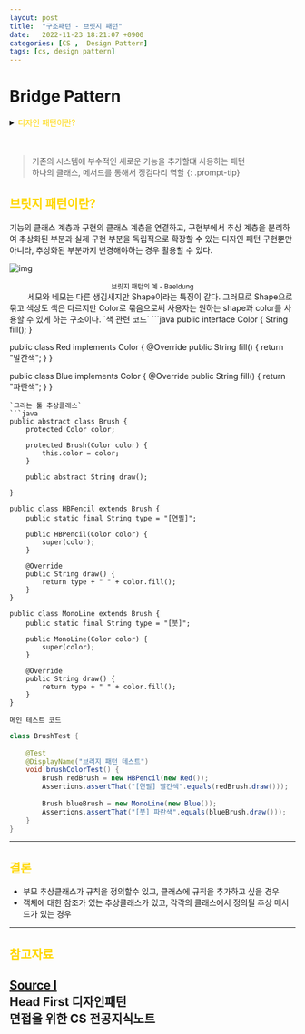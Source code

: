 ```yaml
---
layout: post
title:  "구조패턴 - 브릿지 패턴"
date:   2022-11-23 18:21:07 +0900
categories: [CS ,  Design Pattern]
tags: [cs, design pattern]
---
```

# Bridge Pattern

<details>
<summary><span style="color: gold"> 디자인 패턴이란? </span></summary>
<div markdown="1">
## <span style="color: gold"> 디자인 패턴이란? </span>
- 디자인 패턴은 소프트웨어 공학의 소프트웨어 설계에서 공통으로 발생하는 문제를 자주 쓰이는 설계 방법을 정리한 패턴이다.
- 디자인 패턴을 참고하여 개발하면 효율성과 유지보수성, 운용성이 높아지며, 프로그램 최적화가 된다고 한다.
　 

디자인 패턴을 목적과 범위로 나눌수 있다

|구분|유형|설명|
|:---:|:---:|:---|
| |생성|객체 인스턴스 생성에 관여, 클래스 정의와 객체 생성 방식을 구조화, 캡슐화를 수행|
|목적|구조|더 큰 구조 형성 목적으로 클래스나 객체의 조합을 다루는 패턴|
|    |행위|클래스나 객체들이 상호작용하는 방법과 역할 분담을 다루는 패턴|
|범위|클래스|클래스간 관련성(상속), 컴파일 시 정적으로 결정|
|    |객체|객체 간 관련성을 다루는 패턴, 런타임 시 동적으로 결정|

---
</div>
</details>  
  
　

>기존의 시스템에 부수적인 새로운 기능을 추가할떄 사용하는 패턴  
>하나의 클래스, 메서드를 통해서 징검다리 역할
{: .prompt-tip}

## <span style="color: gold"> 브릿지 패턴이란? </span>  
  
기능의 클래스 계층과 구현의 클래스 계층을 연결하고, 구현부에서 추상 계층을 분리하여 추상화된 부분과 실제 구현 부분을 독립적으로 확장할 수 있는 디자인 패턴
구현뿐만 아니라, 추상화된 부분까지 변경해야하는 경우 활용할 수 있다.

![img](https://www.baeldung.com/wp-content/uploads/2017/09/zfq_OUu_M.jpg)
<center><small> 브릿지 패턴의 예 - Baeldung </small></center>   
　　  
세모와 네모는 다른 생김새지만 Shape이라는 특징이 같다. 그러므로 Shape으로 묶고 색상도 색은 다르지만 Color로 묶음으로써 사용자는 원하는 shape과 color를 사용할 수 있게 하는 구조이다.  
`색 관련 코드`
```java
public interface Color {
    String fill();
}

public class Red implements Color {
    @Override
    public String fill() {
        return "발간색";
    }
}

public class Blue implements Color {
    @Override
    public String fill() {
        return "파란색";
    }
}
```
`그리는 툴 추상클래스`
```java
public abstract class Brush {
    protected Color color;

    protected Brush(Color color) {
        this.color = color;
    }
 
    public abstract String draw();
 
}

public class HBPencil extends Brush {
    public static final String type = "[연필]";
 
    public HBPencil(Color color) {
        super(color);
    }
 
    @Override
    public String draw() {
        return type + " " + color.fill();
    }
}

public class MonoLine extends Brush {
    public static final String type = "[붓]";
 
    public MonoLine(Color color) {
        super(color);
    }
 
    @Override
    public String draw() {
        return type + " " + color.fill();
    }
}
```
`메인 테스트 코드`
```java
class BrushTest {
 
    @Test
    @DisplayName("브리지 패턴 테스트")
    void brushColorTest() {
        Brush redBrush = new HBPencil(new Red());
        Assertions.assertThat("[연필] 빨간색".equals(redBrush.draw()));
 
        Brush blueBrush = new MonoLine(new Blue());
        Assertions.assertThat("[붓] 파란색".equals(blueBrush.draw()));
    }
}
```
---
## <span style="color: gold"> 결론 </span>  

 - 부모 추상클래스가 규칙을 정의할수 있고, 클래스에 규칙을 추가하고 싶을 경우
 - 객체에 대한 참조가 있는 추상클래스가 있고, 각각의 클래스에서 정의될 추상 메서드가 있는 경우  
  
---
## <span style="color: gold"> 참고자료 </span>  
[Source Ⅰ](https://www.baeldung.com/java-bridge-pattern)  
Head First 디자인패턴  
면접을 위한 CS 전공지식노트
---